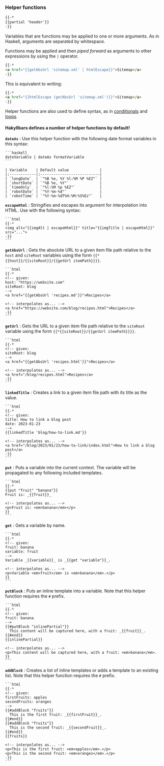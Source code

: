 ### Helper functions

```html
{{-*
{{partial 'header'}}
-}}
```

Variables that are functions may be applied to one or more arguments. As in Haskell, arguments are separated by whitespace.

Functions may be applied and then _piped forward_ as arguments to other expressions by using the `|` operator.

```html
{{-*
<a href="{{getAbsUrl 'sitemap.xml' | htmlEscape}}">Sitemap</a>
-}}
```

This is equivalent to writing:

```html
{{-*
<a href="{{htmlEscape (getAbsUrl 'sitemap.xml')}}">Sitemap</a>
-}}
```

Helper functions are also used to define syntax, as in [conditionals](#conditions) and [loops](#loops).

#### Hakyllbars defines a number of helper functions by default!

**`dateAs`**
: Use this helper function with the following date format variables in this syntax:

    ```haskell
    dateVariable | dateAs formatVariable
    ```

    | Variable    | Default value              |
    |:------------|:---------------------------|
    | `longDate`  | `"%B %e, %Y %l:%M %P %EZ"` |
    | `shortDate` | `"%B %e, %Y"`              |
    | `timeOnly`  | `"%l:%M %p %EZ"`           |
    | `robotDate` | `"%Y-%m-%d"`               |
    | `robotTime` | `"%Y-%m-%dT%H:%M:%S%Ez"`   |

**`escapeHtml`**
: Stringifies and escapes its argument for interpolation into HTML. Use with the following syntax:

    ```html
    {{-*
    <img alt="{{imgAlt | escapeHtml}}" title="{{imgTitle | escapeHtml}}" src="...">
    -}}
    ```

**`getAbsUrl`**
: Gets the absolute URL to a given item file path relative to the `host` and `siteRoot` variables using the form `{{*{{host}}/{{siteRoot}}/{{getUrl itemPath}}}}`.

    ```html
    {{-*
    <!-- given:
    host: "https://website.com"
    siteRoot: blog
    -->
    <a href="{{getAbsUrl 'recipes.md'}}">Recipes</a>

    <!-- interpolates as... -->
    <a href="https://website.com/blog/recipes.html">Recipes</a>
    -}}
    ```

**`getUrl`**
: Gets the URL to a given item file path relative to the `siteRoot` variable using the form `{{*{{siteRoot}}/{{getUrl itemPath}}}}`.

    ```html
    {{-*
    <!-- given:
    siteRoot: blog
    -->
    <a href="{{getAbsUrl 'recipes.html'}}">Recipes</a>

    <!-- interpolates as... -->
    <a href="/blog/recipes.html">Recipes</a>
    -}}
    ```

**`linkedTitle`**
: Creates a link to a given item file path with its title as the value.

    ```html
    {{-*
    <!-- given:
    title: How to link a blog post
    date: 2023-01-23
    -->
    {{linkedTitle 'blog/how-to-link.md'}}

    <!-- interpolates as... -->
    <a href="/blog/2023/01/23/how-to-link/index.html">How to link a blog post</a>
    -}}
    ```

**`put`**
: Puts a variable into the current context. The variable will be propagated to any following included templates.

    ```html
    {{-*
    {{put "fruit" "banana"}}
    Fruit is: _{{fruit}}_

    <!-- interpolates as... -->
    <p>Fruit is: <em>banana</em></p>
    }}
    ```

**`get`**
: Gets a variable by name.

    ```html
    {{-*
    <!-- given:
    fruit: banana
    variable: fruit
    -->
    Variable _{{variable}}_ is _{{get "variable"}}_.

    <!-- interpolates as... -->
    <p>Variable <em>fruit</em> is <em>banana</em>.</p>
    }}
    ```

**`putBlock`**
  : Puts an inline template into a variable. Note that this helper function requires the `#` prefix.

    ```html
    {{-*
    <!-- given:
    fruit: banana
    -->
    {{#putBlock "inlinePartial"}}
      This content will be captured here, with a fruit: _{{fruit}}_.
    {{#end}}
    {{inlinePartial}}

    <!-- interpolates as... -->
    <p>This content will be captured here, with a fruit: <em>banana</em>.
    }}
    ```

**`addBlock`**
: Creates a list of inline templates or adds a template to an existing list. Note that this helper function requires the `#` prefix.

    ```html
    {{-*
    <!-- given:
    firstFruits: apples
    secondFruits: oranges
    -->
    {{#addBlock "fruits"}}
      This is the first fruit: _{{firstFruit}}_.
    {{#end}}
    {{#addBlock "fruits"}}
      This is the second fruit: _{{secondFruit}}_.
    {{#end}}
    {{fruits}}

    <!-- interpolates as... -->
    <p>This is the first fruit: <em>apples</em>.</p>
    <p>This is the second fruit: <em>oranges</em>.</p>
    -}}
    ```
